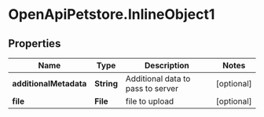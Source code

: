 # OpenApiPetstore.InlineObject1

## Properties

Name | Type | Description | Notes
------------ | ------------- | ------------- | -------------
**additionalMetadata** | **String** | Additional data to pass to server | [optional] 
**file** | **File** | file to upload | [optional] 


